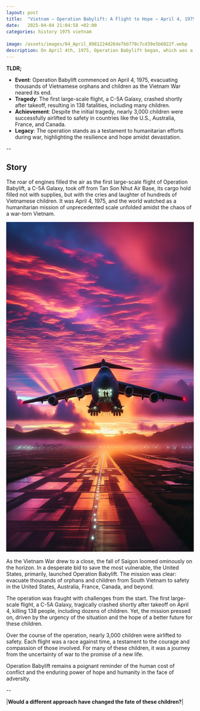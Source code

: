 ```yaml
---
layout: post
title:  "Vietnam – Operation Babylift: A Flight to Hope – April 4, 1975"
date:   2025-04-04 21:04:58 +02:00
categories: history 1975 vietnam

image: /assets/images/04_April_8981224d26de7bb770c7cd39e5b6022f.webp
description: On April 4th, 1975, Operation Babylift began, which was a mass evacuation of children from South Vietnam to the United States and other countries, including Australia, France, and Canada. The operation was carried out during the final days of the Vietnam War and aimed to rescue orphans and children from the impending conflict.
---
```


**TLDR;**
- **Event**: Operation Babylift commenced on April 4, 1975, evacuating thousands of Vietnamese orphans and children as the Vietnam War neared its end.
- **Tragedy**: The first large-scale flight, a C-5A Galaxy, crashed shortly after takeoff, resulting in 138 fatalities, including many children.
- **Achievement**: Despite the initial tragedy, nearly 3,000 children were successfully airlifted to safety in countries like the U.S., Australia, France, and Canada.
- **Legacy**: The operation stands as a testament to humanitarian efforts during war, highlighting the resilience and hope amidst devastation.

--


## Story
The roar of engines filled the air as the first large-scale flight of Operation Babylift, a C-5A Galaxy, took off from Tan Son Nhut Air Base, its cargo hold filled not with supplies, but with the cries and laughter of hundreds of Vietnamese children. It was April 4, 1975, and the world watched as a humanitarian mission of unprecedented scale unfolded amidst the chaos of a war-torn Vietnam.

![Image](/assets/images/04_April_8981224d26de7bb770c7cd39e5b6022f.webp)

As the Vietnam War drew to a close, the fall of Saigon loomed ominously on the horizon. In a desperate bid to save the most vulnerable, the United States, primarily, launched Operation Babylift. The mission was clear: evacuate thousands of orphans and children from South Vietnam to safety in the United States, Australia, France, Canada, and beyond.

The operation was fraught with challenges from the start. The first large-scale flight, a C-5A Galaxy, tragically crashed shortly after takeoff on April 4, killing 138 people, including dozens of children. Yet, the mission pressed on, driven by the urgency of the situation and the hope of a better future for these children.

Over the course of the operation, nearly 3,000 children were airlifted to safety. Each flight was a race against time, a testament to the courage and compassion of those involved. For many of these children, it was a journey from the uncertainty of war to the promise of a new life.

Operation Babylift remains a poignant reminder of the human cost of conflict and the enduring power of hope and humanity in the face of adversity.


--

|**Would a different approach have changed the fate of these children?**|


